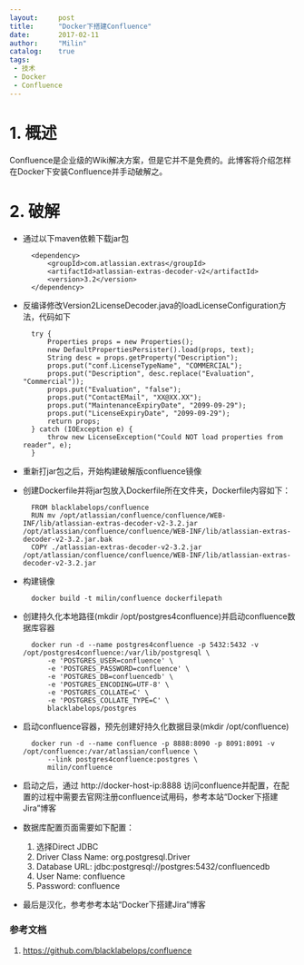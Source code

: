 ```yaml
---
layout:     post
title:      "Docker下搭建Confluence"
date:       2017-02-11
author:     "Milin"
catalog:    true
tags:
 - 技术
 - Docker
 - Confluence
---
```


# 1. 概述
Confluence是企业级的Wiki解决方案，但是它并不是免费的。此博客将介绍怎样在Docker下安装Confluence并手动破解之。

# 2. 破解
* 通过以下maven依赖下载jar包

        <dependency>
            <groupId>com.atlassian.extras</groupId>
            <artifactId>atlassian-extras-decoder-v2</artifactId>
            <version>3.2</version>
        </dependency>

* 反编译修改Version2LicenseDecoder.java的loadLicenseConfiguration方法，代码如下

        try {
            Properties props = new Properties();
            new DefaultPropertiesPersister().load(props, text);
            String desc = props.getProperty("Description");
            props.put("conf.LicenseTypeName", "COMMERCIAL");
            props.put("Description", desc.replace("Evaluation", "Commercial"));
            props.put("Evaluation", "false");
            props.put("ContactEMail", "XX@XX.XX");
            props.put("MaintenanceExpiryDate", "2099-09-29");
            props.put("LicenseExpiryDate", "2099-09-29");
            return props;
        } catch (IOException e) {
            throw new LicenseException("Could NOT load properties from reader", e);
        }

* 重新打jar包之后，开始构建破解版confluence镜像
* 创建Dockerfile并将jar包放入Dockerfile所在文件夹，Dockerfile内容如下：

        FROM blacklabelops/confluence
        RUN mv /opt/atlassian/confluence/confluence/WEB-INF/lib/atlassian-extras-decoder-v2-3.2.jar /opt/atlassian/confluence/confluence/WEB-INF/lib/atlassian-extras-decoder-v2-3.2.jar.bak
        COPY ./atlassian-extras-decoder-v2-3.2.jar /opt/atlassian/confluence/confluence/WEB-INF/lib/atlassian-extras-decoder-v2-3.2.jar

* 构建镜像

        docker build -t milin/confluence dockerfilepath

* 创建持久化本地路径(mkdir /opt/postgres4confluence)并启动confluence数据库容器

        docker run -d --name postgres4confluence -p 5432:5432 -v /opt/postgres4confluence:/var/lib/postgresql \
            -e 'POSTGRES_USER=confluence' \
            -e 'POSTGRES_PASSWORD=confluence' \
            -e 'POSTGRES_DB=confluencedb' \
            -e 'POSTGRES_ENCODING=UTF-8' \
            -e 'POSTGRES_COLLATE=C' \
            -e 'POSTGRES_COLLATE_TYPE=C' \
            blacklabelops/postgres

* 启动confluence容器，预先创建好持久化数据目录(mkdir /opt/confluence)

        docker run -d --name confluence -p 8888:8090 -p 8091:8091 -v /opt/confluence:/var/atlassian/confluence \
            --link postgres4confluence:postgres \
            milin/confluence

* 启动之后，通过 http://docker-host-ip:8888 访问confluence并配置，在配置的过程中需要去官网注册confluence试用码，参考本站“Docker下搭建Jira”博客
* 数据库配置页面需要如下配置：

    1. 选择Direct JDBC
    2. Driver Class Name: org.postgresql.Driver
    3. Database URL: jdbc:postgresql://postgres:5432/confluencedb
    4. User Name: confluence
    5. Password: confluence

* 最后是汉化，参考参考本站“Docker下搭建Jira”博客

### 参考文档
1. <https://github.com/blacklabelops/confluence>